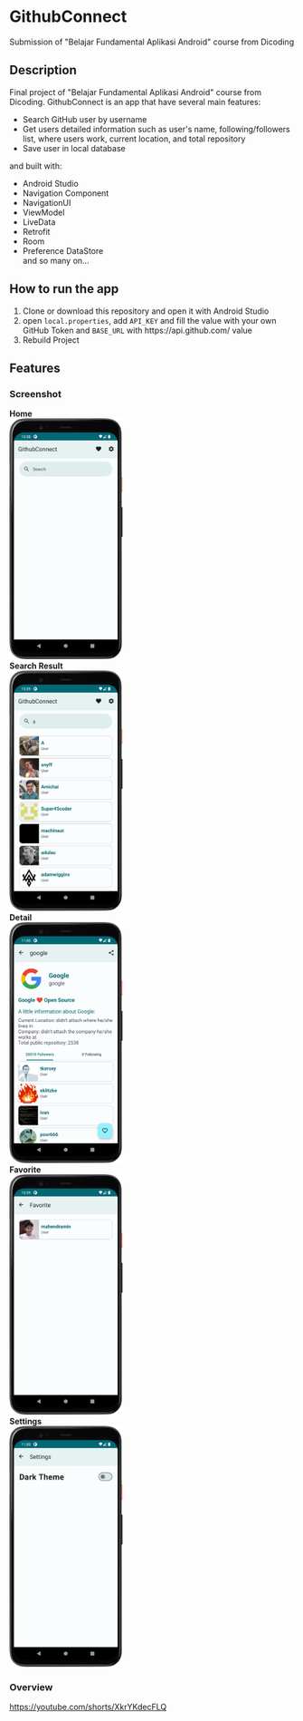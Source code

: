 # GithubConnect
Submission of "Belajar Fundamental Aplikasi Android" course from Dicoding 

## Description
Final project of "Belajar Fundamental Aplikasi Android" course from Dicoding.
GithubConnect is an app that have several main features:
<ul>
  <li>Search GitHub user by username</li>
  <li>Get users detailed information such as user's name, following/followers list, where users work, current location, and total repository</li>
  <li>Save user in local database</li>
</ul>
and built with:
<ul>
  <li>Android Studio</li>
  <li>Navigation Component</li>
  <li>NavigationUI</li>
  <li>ViewModel</li>
  <li>LiveData</li>
  <li>Retrofit</li>
  <li>Room</li>
  <li>Preference DataStore</li>
  and so many on...
</ul>

## How to run the app
<ol>
  <li>Clone or download this repository and open it with Android Studio</li>
  <li>open <code>local.properties</code>, add <code>API_KEY</code> and fill the value with your own GitHub Token and <code>BASE_URL</code> with https://api.github.com/ value</li>
  <li>Rebuild Project</li>
</ol> 

## Features
### Screenshot
<b>Home</b>
<br>
<img src="screenshot/Screenshot_20230714_105909.png" width="200" />
<br>
<b>Search Result</b>
<br>
<img src="screenshot/Screenshot_20230714_110005.png" width="200" />
<br>
<b>Detail</b>
<br>
<img src="screenshot/Screenshot_20230714_110050.png" width="200" />
<br>
<b>Favorite</b>
<br>
<img src="screenshot/Screenshot_20230714_105941.png" width="200" />
<br>
<b>Settings</b>
<br>
<img src="screenshot/Screenshot_20230714_110100.png" width="200" />
<br>

### Overview
https://youtube.com/shorts/XkrYKdecFLQ
